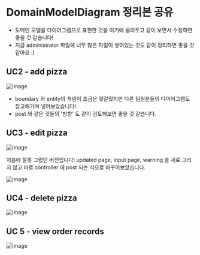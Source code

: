 # DomainModelDiagram 정리본 공유
- 도메인 모델을 다이어그램으로 표현한 것을 여기에 올려두고 같이 보면서 수정하면 좋을 것 같습니다!
- 지금 administrator 파일에 너무 많은 파일이 쌓여있는 것도 같이 정리하면 좋을 것 같아요 :)

## UC2 - add pizza
![image](https://user-images.githubusercontent.com/37579661/114932778-d7dd5880-9e72-11eb-9a04-f5420d47bc3d.png)
- boundary 와 entity의 개념이 조금은 헷갈렸지만 다른 팀원분들의 다이어그램도 참고해가며 넣어보았습니다!
- post 와 같은 것들의 '방향' 도 같이 검토해보면 좋을 것 같습니다.

## UC3 - edit pizza
![image](https://user-images.githubusercontent.com/37579661/114932987-20951180-9e73-11eb-83ef-5db0a1d1a11b.png)

처음에 잘못 그렸던 버전입니다! 
updated page, input page, warning 을 새로 그리지 않고 바로 controller 에 post 되는 식으로 바꾸어보았습니다. 

![image](https://user-images.githubusercontent.com/37579661/114933382-913c2e00-9e73-11eb-8d72-3c9ba99a46c7.png)

## UC4 - delete pizza
![image](https://user-images.githubusercontent.com/37579661/114933765-03ad0e00-9e74-11eb-9e63-22e2e50ac4c2.png)


## UC 5 - view order records 
![image](https://user-images.githubusercontent.com/37579661/114933849-22130980-9e74-11eb-9b5e-788f349b6eb3.png)
